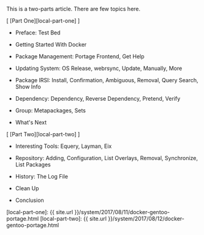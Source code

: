 This is a two-parts article.
There are few topics here.

[ [Part One][local-part-one] ]

*	Preface: Test Bed

*	Getting Started With Docker

*	Package Management: Portage Frontend, Get Help

*	Updating System: OS Release, webrsync, Update, Manually, More

*	Package IRSI: Install, Confirmation, Ambiguous, Removal, Query Search, Show Info

*	Dependency: Dependency, Reverse Dependency, Pretend, Verify

*	Group: Metapackages, Sets

*	What's Next

[ [Part Two][local-part-two] ]

*	Interesting Tools: Equery, Layman, Eix

*	Repository: Adding, Configuration, List Overlays, Removal, Synchronize, List Packages

*	History: The Log File

*	Clean Up

*	Conclusion


[//]: <> ( -- -- -- links below -- -- -- )

[local-part-one]: {{ site.url }}/system/2017/08/11/docker-gentoo-portage.html
[local-part-two]: {{ site.url }}/system/2017/08/12/docker-gentoo-portage.html
